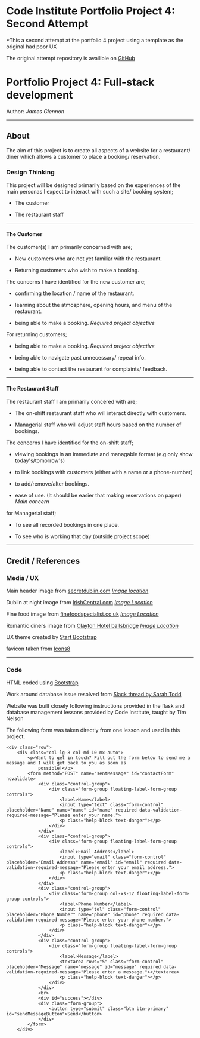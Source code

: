 # Code Institute Portfolio Project 4: Second Attempt

*This a second attempt at the portfolio 4 project using a template as the original had poor UX

The original attempt repository is availible on [GitHub](https://github.com/James-Glennon/Portfolio-project-4)

# Portfolio Project 4: Full-stack development

Author: *James Glennon*

---
## About

The aim of this project is to create all aspects of a website for a restaurant/ diner which allows a customer to place a booking/ reservation.

### Design Thinking

This project will be designed primarily based on the experiences of the main personas I expect to interact with such a site/ booking system;

- The customer

- The restaurant staff

---
#### The Customer

The customer(s) I am primarily concerned with are;

- New customers who are not yet familiar with the restaurant.

- Returning customers who wish to make a booking.

The concerns I have identified for the new customer are;

- confirming the location / name of the restaurant.

- learning about the atmosphere, opening hours, and menu of the restaurant.

- being able to make a booking. *Required project objective*

For returning customers;

- being able to make a booking. *Required project objective*

- being able to navigate past unnecessary/ repeat info.

- being able to contact the restaurant for complaints/ feedback.
---
#### The Restaurant Staff

The restaurant staff I am primarily concered with are;

- The on-shift restaurant staff who will interact directly with customers.

- Managerial staff who will adjust staff hours based on the number of bookings.

The concerns I have identified for the on-shift staff;

- viewing bookings in an immediate and managable format (e.g only show today's/tomorrow's)

- to link bookings with customers (either with a name or a phone-number)

- to add/remove/alter bookings.

- ease of use. (It should be easier that making reservations on paper) *Main concern*

for Managerial staff;

- To see all recorded bookings in one place.

- To see who is working that day (outside project scope)
---

## Credit / References

### Media / UX

Main header image from [secretdublin.com](https://secretdublin.com/most-beautiful-restaurants/)
*[Image location](https://offloadmedia.feverup.com/secretdublin.com/wp-content/uploads/2022/02/28053553/49741353_2225002007716056_2774068992225050624_n.png)*

Dublin at night image from [IrishCentral.com](https://www.irishcentral.com/travel/travel-tips/what-to-do-winters-evening-dublin)
*[Image Location](https://www.irishcentral.com/uploads/article/117387/cropped_Dublin_City_Night_iStock.JPG?t=1667554775)*

Fine food image from [finefoodspecialist.co.uk](https://www.finefoodspecialist.co.uk/)
*[Image Location](https://www.finefoodspecialist.co.uk/media/homeimages/wagyu_steak_level_1_.jpg)*

Romantic diners image from [Clayton Hotel ballsbridge](https://www.claytonhotelballsbridge.com/blog/fine-dining-in-dublin/)
*[Image Location](https://www.claytonhotelballsbridge.com/wp-content/uploads/sites/8/2019/07/couple-enjoying-romantic-dinner-restaurant-1024x680.jpg)*

UX theme created by [Start Bootstrap](https://startbootstrap.com/previews/one-page-wonder)

favicon taken from [Icons8](https://icons8.com/icon/111450/dining-room)

---

### Code

HTML coded using [Bootstrap](https://getbootstrap.com/)

Work around database issue resolved from [Slack thread by Sarah Todd](https://code-institute-room.slack.com/archives/C02B3MJQABA/p1653340155030629)

Website was built closely following instructions provided in the flask and database management lessons provided by Code Institute, taught by Tim Nelson

The following form was taken directly from one lesson and used in this project.



    <div class="row">
		<div class="col-lg-8 col-md-10 mx-auto">
			<p>Want to get in touch? Fill out the form below to send me a message and I will get back to you as soon as
                possible!</p>
			<form method="POST" name="sentMessage" id="contactForm" novalidate>
				<div class="control-group">
					<div class="form-group floating-label-form-group controls">
						<label>Name</label>
						<input type="text" class="form-control" placeholder="Name" name="name" id="name" required data-validation-required-message="Please enter your name.">
						<p class="help-block text-danger"></p>
					</div>
				</div>
				<div class="control-group">
					<div class="form-group floating-label-form-group controls">
						<label>Email Address</label>
						<input type="email" class="form-control" placeholder="Email Address" name="email" id="email" required data-validation-required-message="Please enter your email address.">
						<p class="help-block text-danger"></p>
					</div>
				</div>
				<div class="control-group">
					<div class="form-group col-xs-12 floating-label-form-group controls">
						<label>Phone Number</label>
						<input type="tel" class="form-control" placeholder="Phone Number" name="phone" id="phone" required data-validation-required-message="Please enter your phone number.">
						<p class="help-block text-danger"></p>
					</div>
				</div>
				<div class="control-group">
					<div class="form-group floating-label-form-group controls">
						<label>Message</label>
						<textarea rows="5" class="form-control" placeholder="Message" name="message" id="message" required data-validation-required-message="Please enter a message."></textarea>
						<p class="help-block text-danger"></p>
					</div>
				</div>
				<br>
				<div id="success"></div>
				<div class="form-group">
					<button type="submit" class="btn btn-primary" id="sendMessageButton">Send</button>
				</div>
			</form>
		</div>
